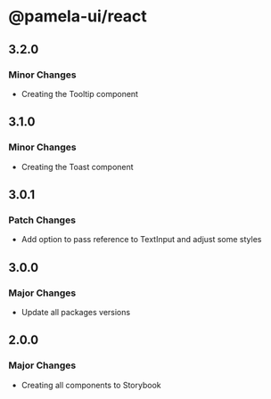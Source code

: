 # @pamela-ui/react

## 3.2.0

### Minor Changes

- Creating the Tooltip component

## 3.1.0

### Minor Changes

- Creating the Toast component

## 3.0.1

### Patch Changes

- Add option to pass reference to TextInput and adjust some styles

## 3.0.0

### Major Changes

- Update all packages versions

## 2.0.0

### Major Changes

- Creating all components to Storybook
